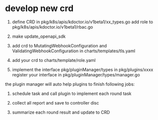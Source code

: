 # develop new crd

1. define CRD in pkg/k8s/apis/kdoctor.io/v1beta1/xx_types.go
   add role to pkg/k8s/apis/kdoctor.io/v1beta1/rbac.go

2. make update_openapi_sdk

3. add crd to MutatingWebhookConfiguration and ValidatingWebhookConfiguration in charts/templates/tls.yaml 

4. add your crd to charts/template/role.yaml

5. implement the interface pkg/pluginManager/types in pkg/plugins/xxxx
   register your interface in pkg/pluginManager/types/manager.go

the plugin manager will auto help plugins to finish following jobs:

1. schedule task and call plugin to implement each round task

2. collect all report and save to controller disc

3. summarize each round result and update to CRD
